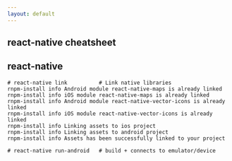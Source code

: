 ```yaml
---
layout: default
---
```

react-native cheatsheet
---

## react-native

	# react-native link			 # Link native libraries
	rnpm-install info Android module react-native-maps is already linked
	rnpm-install info iOS module react-native-maps is already linked
	rnpm-install info Android module react-native-vector-icons is already linked
	rnpm-install info iOS module react-native-vector-icons is already linked
	rnpm-install info Linking assets to ios project
	rnpm-install info Linking assets to android project
	rnpm-install info Assets has been successfully linked to your project

	# react-native run-android   # build + connects to emulator/device